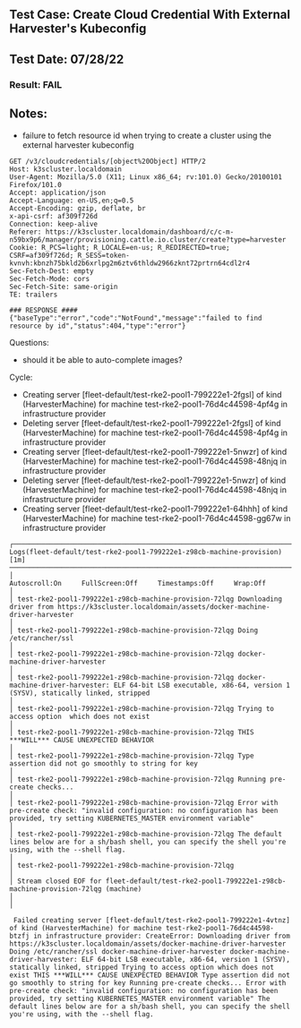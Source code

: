 ## Test Case: Create Cloud Credential With External Harvester's Kubeconfig
## Test Date: 07/28/22
### Result: FAIL

## Notes:
- failure to fetch resource id when trying to create a cluster using the external harvester kubeconfig 
```
GET /v3/cloudcredentials/[object%20Object] HTTP/2
Host: k3scluster.localdomain
User-Agent: Mozilla/5.0 (X11; Linux x86_64; rv:101.0) Gecko/20100101 Firefox/101.0
Accept: application/json
Accept-Language: en-US,en;q=0.5
Accept-Encoding: gzip, deflate, br
x-api-csrf: af309f726d
Connection: keep-alive
Referer: https://k3scluster.localdomain/dashboard/c/c-m-n59bx9p6/manager/provisioning.cattle.io.cluster/create?type=harvester
Cookie: R_PCS=light; R_LOCALE=en-us; R_REDIRECTED=true; CSRF=af309f726d; R_SESS=token-kvnvh:kbnzh75bkld2b6xrlpg2m6ztv6thldw2966zknt72prtrn64cdl2r4
Sec-Fetch-Dest: empty
Sec-Fetch-Mode: cors
Sec-Fetch-Site: same-origin
TE: trailers

### RESPONSE ####
{"baseType":"error","code":"NotFound","message":"failed to find resource by id","status":404,"type":"error"}
```

Questions:
- should it be able to auto-complete images?

Cycle:
-  Creating server [fleet-default/test-rke2-pool1-799222e1-2fgsl] of kind (HarvesterMachine) for machine test-rke2-pool1-76d4c44598-4pf4g in infrastructure provider 
-  Deleting server [fleet-default/test-rke2-pool1-799222e1-2fgsl] of kind (HarvesterMachine) for machine test-rke2-pool1-76d4c44598-4pf4g in infrastructure provider 
-  Creating server [fleet-default/test-rke2-pool1-799222e1-5nwzr] of kind (HarvesterMachine) for machine test-rke2-pool1-76d4c44598-48njq in infrastructure provider 
-  Deleting server [fleet-default/test-rke2-pool1-799222e1-5nwzr] of kind (HarvesterMachine) for machine test-rke2-pool1-76d4c44598-48njq in infrastructure provider 
-  Creating server [fleet-default/test-rke2-pool1-799222e1-64hhh] of kind (HarvesterMachine) for machine test-rke2-pool1-76d4c44598-gg67w in infrastructure provider 


```
┌─────────────────────────────────────────────────────────────────────────────────────────── Logs(fleet-default/test-rke2-pool1-799222e1-z98cb-machine-provision)[1m] ───────────────────────────────────────────────────────────────────────────────────────────┐
│                                                                                                Autoscroll:On     FullScreen:Off     Timestamps:Off     Wrap:Off                                                                                                │
│ test-rke2-pool1-799222e1-z98cb-machine-provision-72lqg Downloading driver from https://k3scluster.localdomain/assets/docker-machine-driver-harvester                                                                                                           │
│ test-rke2-pool1-799222e1-z98cb-machine-provision-72lqg Doing /etc/rancher/ssl                                                                                                                                                                                  │
│ test-rke2-pool1-799222e1-z98cb-machine-provision-72lqg docker-machine-driver-harvester                                                                                                                                                                         │
│ test-rke2-pool1-799222e1-z98cb-machine-provision-72lqg docker-machine-driver-harvester: ELF 64-bit LSB executable, x86-64, version 1 (SYSV), statically linked, stripped                                                                                       │
│ test-rke2-pool1-799222e1-z98cb-machine-provision-72lqg Trying to access option  which does not exist                                                                                                                                                           │
│ test-rke2-pool1-799222e1-z98cb-machine-provision-72lqg THIS ***WILL*** CAUSE UNEXPECTED BEHAVIOR                                                                                                                                                               │
│ test-rke2-pool1-799222e1-z98cb-machine-provision-72lqg Type assertion did not go smoothly to string for key                                                                                                                                                    │
│ test-rke2-pool1-799222e1-z98cb-machine-provision-72lqg Running pre-create checks...                                                                                                                                                                            │
│ test-rke2-pool1-799222e1-z98cb-machine-provision-72lqg Error with pre-create check: "invalid configuration: no configuration has been provided, try setting KUBERNETES_MASTER environment variable"                                                            │
│ test-rke2-pool1-799222e1-z98cb-machine-provision-72lqg The default lines below are for a sh/bash shell, you can specify the shell you're using, with the --shell flag.                                                                                         │
│ test-rke2-pool1-799222e1-z98cb-machine-provision-72lqg                                                                                                                                                                                                         │
│ Stream closed EOF for fleet-default/test-rke2-pool1-799222e1-z98cb-machine-provision-72lqg (machine)                                                                                                                                                           │
│                                                                                                             
```

```
 Failed creating server [fleet-default/test-rke2-pool1-799222e1-4vtnz] of kind (HarvesterMachine) for machine test-rke2-pool1-76d4c44598-btzfj in infrastructure provider: CreateError: Downloading driver from https://k3scluster.localdomain/assets/docker-machine-driver-harvester Doing /etc/rancher/ssl docker-machine-driver-harvester docker-machine-driver-harvester: ELF 64-bit LSB executable, x86-64, version 1 (SYSV), statically linked, stripped Trying to access option which does not exist THIS ***WILL*** CAUSE UNEXPECTED BEHAVIOR Type assertion did not go smoothly to string for key Running pre-create checks... Error with pre-create check: "invalid configuration: no configuration has been provided, try setting KUBERNETES_MASTER environment variable" The default lines below are for a sh/bash shell, you can specify the shell you're using, with the --shell flag. 
 ```